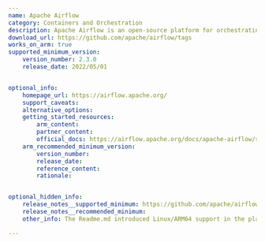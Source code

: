 ```yaml
---
name: Apache Airflow
category: Containers and Orchestration
description: Apache Airflow is an open-source platform for orchestrating complex workflows and data pipelines. 
download_url: https://github.com/apache/airflow/tags
works_on_arm: true
supported_minimum_version: 
    version_number: 2.3.0
    release_date: 2022/05/01


optional_info:
    homepage_url: https://airflow.apache.org/
    support_caveats:
    alternative_options: 
    getting_started_resources:
        arm_content: 
        partner_content: 
        official_docs: https://airflow.apache.org/docs/apache-airflow/stable/installation/
    arm_recommended_minimum_version:
        version_number:
        release_date:
        reference_content:
        rationale:


optional_hidden_info:
    release_notes__supported_minimum: https://github.com/apache/airflow/blob/2.3.0/README.md#requirements
    release_notes__recommended_minimum:
    other_info: The Readme.md introduced Linux/ARM64 support in the platform requirements section.

---
```

